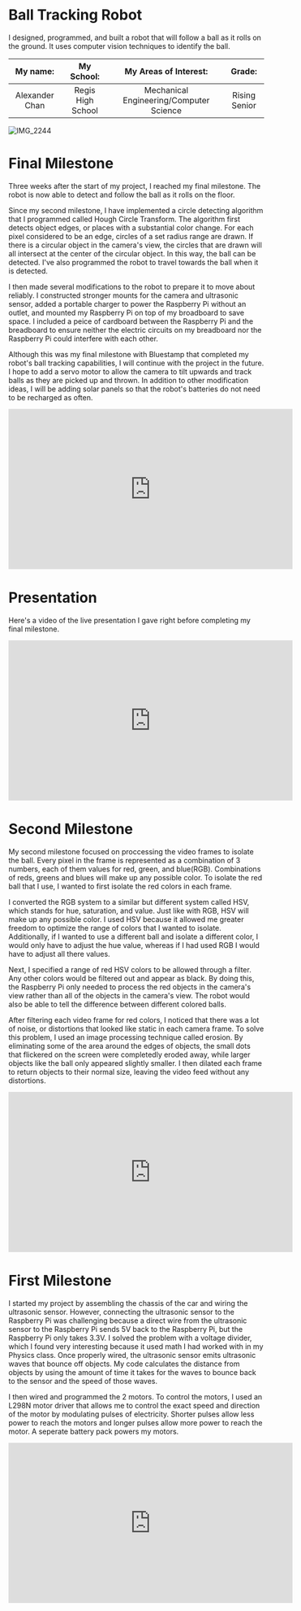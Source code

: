 ﻿# Ball Tracking Robot
I designed, programmed, and built a robot that will follow a ball as it rolls on the ground. It uses computer vision techniques to identify the ball. 

| **My name:** | **My School:** | **My Areas of Interest:** | **Grade:** |
|:--:|:--:|:--:|:--:|
| Alexander Chan | Regis High School | Mechanical Engineering/Computer Science | Rising Senior

![IMG_2244](https://user-images.githubusercontent.com/86970028/129973569-bb70e678-0fca-4174-ad06-08004da96ff6.jpg)
     

# Final Milestone

Three weeks after the start of my project, I reached my final milestone. The robot is now able to detect and follow the ball as it rolls on the floor.

Since my second milestone, I have implemented a circle detecting algorithm that I programmed called Hough Circle Transform.  The algorithm first detects object edges, or places with a substantial color change. For each pixel considered to be an edge, circles of a set radius range are drawn. If there is a circular object in the camera's view, the circles that are drawn will all intersect at the center of the circular object. In this way, the ball can be detected. I've also programmed the robot to travel towards the ball when it is detected.

I then made several modifications to the robot to prepare it to move about reliably. I constructed stronger mounts for the camera and ultrasonic sensor, added a portable charger to power the Raspberry Pi without an outlet, and mounted my Raspberry Pi on top of my broadboard to save space. I included a peice of cardboard between the Raspberry Pi and the breadboard to ensure neither the electric circuits on my breadboard nor the Raspberry Pi could interfere with each other.

Although this was my final milestone with Bluestamp that completed my robot's ball tracking capabilities, I will continue with the project in the future. I hope to add a servo motor to allow the camera to tilt upwards and track balls as they are picked up and thrown. In addition to other modification ideas, I will be adding solar panels so that the robot's batteries do not need to be recharged as often. 


<iframe width="560" height="315" src="https://www.youtube.com/embed/_SUSWzWiC0I" title="YouTube video player" frameborder="0" allow="accelerometer; autoplay; clipboard-write; encrypted-media; gyroscope; picture-in-picture" allowfullscreen></iframe>                                                                                                       
<br>

# Presentation

Here's a video of the live presentation I gave right before completing my final milestone.

<iframe width="560" height="315" src="https://www.youtube.com/embed/ml36HLql7Oo" title="YouTube video player" frameborder="0" allow="accelerometer; autoplay; clipboard-write; encrypted-media; gyroscope; picture-in-picture" allowfullscreen></iframe> 
<br>

# Second Milestone

My second milestone focused on proccessing the video frames to isolate the ball. Every pixel in the frame is represented as a combination of 3 numbers, each of them values for red, green, and blue(RGB). Combinations of reds, greens and blues will make up any possible color. To isolate the red ball that I use, I wanted to first isolate the red colors in each frame.

I converted the RGB system to a similar but different system called HSV, which stands for hue, saturation, and value. Just like with RGB, HSV will make up any possible color.  I used HSV because it allowed me greater freedom to optimize the range of colors that I wanted to isolate. Additionally, if I wanted to use a different ball and isolate a different color, I would only have to adjust the hue value, whereas if I had used RGB I would have to adjust all there values.

Next, I specified a range of red HSV colors to be allowed through a filter. Any other colors would be filtered out and appear as black. By doing this, the Raspberry Pi only needed to process the red objects in the camera's view rather than all of the objects in the camera's view. The robot would also be able to tell the difference between different colored balls.
  
After filtering each video frame for red colors, I noticed that there was a lot of noise, or distortions that looked like static in each camera frame. To solve this problem, I used an image processing technique called erosion. By eliminating some of the area around the edges of objects, the small dots that flickered on the screen were completedly eroded away, while larger objects like the ball only appeared slightly smaller. I then dilated each frame to return objects to their normal size, leaving the video feed without any distortions.

<iframe width="560" height="315" src="https://www.youtube.com/embed/SNreoi3gCcM" title="YouTube video player" frameborder="0" allow="accelerometer; autoplay; clipboard-write; encrypted-media; gyroscope; picture-in-picture" allowfullscreen></iframe>
<br>


# First Milestone
  
I started my project by assembling the chassis of the car and wiring the ultrasonic sensor. However, connecting the ultrasonic sensor to the Raspberry Pi was challenging because a direct wire from the ultrasonic sensor to the Raspberry Pi sends 5V back to the Raspberry Pi, but the Raspberry Pi only takes 3.3V. I solved the problem with a voltage divider, which I found very interesting because it used math I had worked with in my Physics class. Once properly wired, the ultrasonic sensor emits ultrasonic waves that bounce off objects. My code calculates the distance from objects by using the amount of time it takes for the waves to bounce back to the sensor and the speed of those waves. 

I then wired and programmed the 2 motors. To control the motors, I used an L298N motor driver that allows me to control the exact speed and direction of the motor by modulating pulses of electricity. Shorter pulses allow less power to reach the motors and longer pulses allow more power to reach the motor. A seperate battery pack powers my motors.

<iframe width="560" height="315" src="https://www.youtube.com/embed/zY5fDYwYBLY" title="YouTube video player" frameborder="0" allow="accelerometer; autoplay; clipboard-write; encrypted-media; gyroscope; picture-in-picture" allowfullscreen></iframe>
